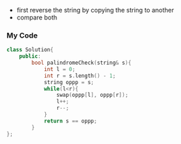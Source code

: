 - first reverse the string by copying the string to another
- compare both
### My Code
```cpp
class Solution{
    public:    
        bool palindromeCheck(string& s){
            int l = 0;
            int r = s.length() - 1;
            string oppp = s;
            while(l<r){
                swap(oppp[l], oppp[r]);
                l++;
                r--;
            }
            return s == oppp;
        }
};
```